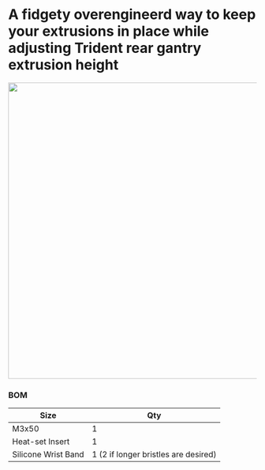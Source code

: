 # A fidgety overengineerd way to keep your extrusions in place while adjusting Trident rear gantry extrusion height

<img src="./gantry adjuster.png" width=600>

### BOM

Size | Qty
--- | ---
M3x50 | 1
Heat-set Insert | 1
Silicone Wrist Band | 1 (2 if longer bristles are desired)

